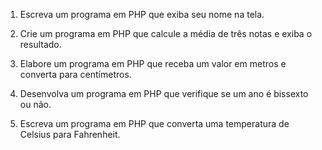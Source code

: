 1. Escreva um programa em PHP que exiba seu nome na tela.

2. Crie um programa em PHP que calcule a média de três notas e exiba o resultado.

3. Elabore um programa em PHP que receba um valor em metros e converta para centímetros.

4. Desenvolva um programa em PHP que verifique se um ano é bissexto ou não.

5. Escreva um programa em PHP que converta uma temperatura de Celsius para Fahrenheit.